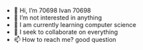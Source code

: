 - 👋 Hi, I’m 70698 Ivan 70698
- 👀 I’m not interested in anything
- 🌱 I am currently learning computer science
- 💞️ I seek to collaborate on everything
- 📫 How to reach me? good question

<!---
Ivan70698/Ivan70698 is a ✨ special ✨ repository because its `README.md` (this file) appears on your GitHub profile.
You can click the Preview link to take a look at your changes.
--->
